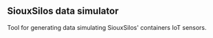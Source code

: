 ## SiouxSilos data simulator

Tool for generating data simulating SiouxSilos' containers IoT sensors.
